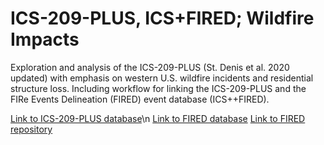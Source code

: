 # ICS-209-PLUS, ICS+FIRED; Wildfire Impacts
Exploration and analysis of the ICS-209-PLUS (St. Denis et al. 2020 updated) with emphasis on western U.S. wildfire incidents and residential structure loss. Including workflow for linking the ICS-209-PLUS and the FIRe Events Delineation (FIRED) event database (ICS++FIRED). 

[Link to ICS-209-PLUS database](https://figshare.com/articles/dataset/ICS209-PLUS_Cleaned_databases/8048252/14)\n
[Link to FIRED database](https://scholar.colorado.edu/concern/datasets/nv935382p)
[Link to FIRED repository](https://github.com/earthlab/firedpy)
